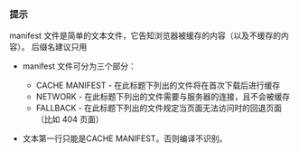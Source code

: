 ### 提示

manifest 文件是简单的文本文件，它告知浏览器被缓存的内容（以及不缓存的内容）。
后缀名建议只用

- manifest 文件可分为三个部分：
  - CACHE MANIFEST - 在此标题下列出的文件将在首次下载后进行缓存
  - NETWORK - 在此标题下列出的文件需要与服务器的连接，且不会被缓存
  - FALLBACK - 在此标题下列出的文件规定当页面无法访问时的回退页面（比如 404 页面）

- 文本第一行只能是CACHE MANIFEST。否则编译不识别。